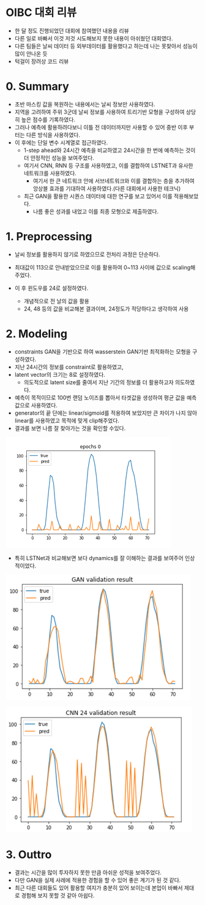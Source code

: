 # OIBC 대회 리뷰

-   한 달 정도 진행되었던 대회에 참여했던 내용을 리뷰
-   다른 일로 바빠서 이것 저것 시도해보지 못한 내용이 아쉬웠던 대회였다.
-   다른 팀들은 날씨 데이터 등 외부데이터를 활용했다고 하는데 나는 못찾아서 성능이 많이 안나온 듯
-   턱걸이 장려상 코드 리뷰

# 0. Summary

-   초반 마스킹 값을 복원하는 내용에서는 날씨 정보만 사용하였다.
-   지역을 고려하여 주위 3군데 날씨 정보를 사용하여 트리기반 모형을 구성하여 상당히 높은 점수를 기록하였다.
-   그러나 예측에 활용하려다보니 이틀 전 데이터까지만 사용할 수 있어 중반 이후 부터는 다른 방식을 사용하였다.
-   이 후에는 단일 변수 시계열로 접근하였다.
    -   1-step ahead와 24시간 예측을 비교하였고 24시간을 한 번에 예측하는 것이 더 안정적인 성능을 보여주었다.
    -   여기서 CNN, RNN 등 구조를 사용하였고, 이를 결합하여 LSTNET과 유사한 네트워크를 사용하였다.
        -   여기서 한 큰 네트워크 안에 서브네트워크와 이를 결합하는 층을 추가하여 앙상블 효과를 기대하여 사용하였다.(다른 대회에서 사용한 테크닉)
    -   최근 GAN을 활용한  시퀀스 데이터에 대한 연구를 보고 있어서 이를 적용해보았다.
        -   나름 좋은 성과를 내었고 이를 최종 모형으로 제출하였다.

# 1. Preprocessing

-   날씨 정보를 활용하지 않기로 하였으므로 전처리 과정은 단순하다.

-   최대값이 113으로 안내받았으므로 이를 활용하여 0~113 사이에 값으로 scaling해주었다.
-   이 후 윈도우를 24로 설정하였다.
    -   개념적으로 전 날의 값을 활용
    -   24, 48 등의 값을 비교해본 결과이며, 24정도가 적당하다고 생각하여 사용

# 2. Modeling

-   constraints GAN을 기반으로 하여 wasserstein GAN기반 최적화하는 모형을 구성하였다.
-   지난 24시간의 정보를 constraint로 활용하였고,
-   latent vector의 크기는 8로 설정하였다.
    -   의도적으로 latent size를 줄여서 지난 기간의 정보를 더 활용하고자 의도하였다.
-   예측이 목적이므로 100번 랜덤 노이즈를 뽑아서 타겟값을 생성하여 평균 값을 예측 값으로 사용하였다.
-   generator의 끝 단에는 linear/sigmoid를 적용하여 보았지만 큰 차이가 나지 않아 linear를 사용하였고 목적에 맞게 clip해주었다.
-   결과를 보면 나름 잘 찾아가는 것을 확인할 수있다.

![gans](asset/oibc.gif)

-   특히 LSTNet과 비교해보면 보다 dynamics를 잘 이해하는 결과를 보여주어 인상적이었다.

![gan](asset/oibc.png)

![cnn](asset/cnn.png)

# 3. Outtro

-   결과는 시간을 많이 투자하지 못한 만큼 아쉬운 성적을 보여주었다.
-   다만 GAN을 실제 사례에 적용한 경험을 할 수 있어 좋은 계기가 된 것 같다.
-   최근 다른 대회들도 있어 활용할 여지가 충분히 있어 보이는데 본업이 바빠서 제대로 경험해 보지 못할 것 같아 아쉽다.